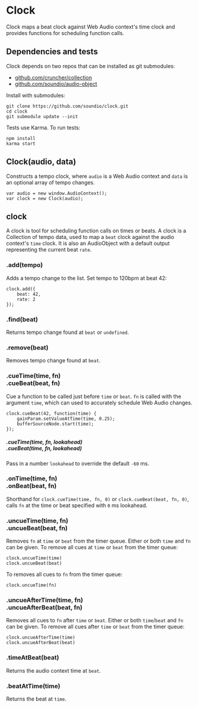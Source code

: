 # Clock
Clock maps a beat clock against Web Audio context's time clock and provides
functions for scheduling function calls.

## Dependencies and tests

Clock depends on two repos that can be installed as git submodules:

- <a href="https://github.com/cruncher/collection">github.com/cruncher/collection</a>
- <a href="https://github.com/soundio/audio-object">github.com/soundio/audio-object</a>

Install with submodules:

	git clone https://github.com/soundio/clock.git
	cd clock
	git submodule update --init

Tests use Karma. To run tests:

	npm install
	karma start

## Clock(audio, data)

Constructs a tempo clock, where <code>audio</code> is a Web Audio context and
<code>data</code> is an optional array of tempo changes.

    var audio = new window.AudioContext();
    var clock = new Clock(audio);


## clock

A clock is tool for scheduling function calls on times or beats.
A clock is a Collection of tempo data, used to map a <code>beat</code> clock
against the audio context's <code>time</code> clock. It is also an AudioObject
with a default output representing the current beat <code>rate</code>.

### .add(tempo)

Adds a tempo change to the list. Set tempo to 120bpm at beat 42:

    clock.add({
        beat: 42,
        rate: 2
    });

### .find(beat)

Returns tempo change found at <code>beat</code> or <code>undefined</code>.

### .remove(beat)

Removes tempo change found at <code>beat</code>.

### .cueTime(time, fn)<br/>.cueBeat(beat, fn)

Cue a function to be called just before <code>time</code> or <code>beat</code>.
<code>fn</code> is called with the argument <code>time</code>, which can used to
accurately schedule Web Audio changes.

    clock.cueBeat(42, function(time) {
        gainParam.setValueAtTime(time, 0.25);
        bufferSourceNode.start(time);
    });

##### .cueTime(time, fn, lookahead)<br/>.cueBeat(time, fn, lookahead)

Pass in a number <code>lookahead</code> to override the default <code>-60</code> ms.

### .onTime(time, fn)<br/>.onBeat(beat, fn)

Shorthand for <code>clock.cueTime(time, fn, 0)</code> or
<code>clock.cueBeat(beat, fn, 0)</code>, calls <code>fn</code>
at the time or beat specified with <code>0</code> ms lookahead.

### .uncueTime(time, fn)<br/>.uncueBeat(beat, fn)

Removes <code>fn</code> at <code>time</code> or <code>beat</code> from the timer queue.
Either or both <code>time</code> and <code>fn</code> can be given. To remove all cues
at <code>time</code> or <code>beat</code> from the timer queue:

    clock.uncueTime(time)
    clock.uncueBeat(beat)

To removes all cues to <code>fn</code> from the timer queue:

    clock.uncueTime(fn)

### .uncueAfterTime(time, fn)<br/>.uncueAfterBeat(beat, fn)

Removes all cues to <code>fn</code> after <code>time</code> or <code>beat</code>.
Either or both <code>time</code>/<code>beat</code> and <code>fn</code> can be given.
To remove all cues after <code>time</code> or <code>beat</code> from the timer queue:

    clock.uncueAfterTime(time)
    clock.uncueAfterBeat(beat)

### .timeAtBeat(beat)

Returns the audio context time at <code>beat</code>.

### .beatAtTime(time)

Returns the beat at <code>time</code>.

